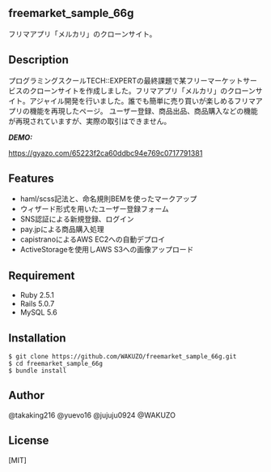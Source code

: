 ## freemarket_sample_66g
 
フリマアプリ「メルカリ」のクローンサイト。
 
## Description
 プログラミングスクールTECH::EXPERTの最終課題で某フリーマーケットサービスのクローンサイトを作成しました。フリマアプリ「メルカリ」のクローンサイト。アジャイル開発を行いました。誰でも簡単に売り買いが楽しめるフリマアプリの機能を再現したページ。 ユーザー登録、商品出品、商品購入などの機能が再現されていますが、実際の取引はできません。
 
***DEMO:***
 
https://gyazo.com/65223f2ca60ddbc94e769c0717791381
 
## Features
 
- haml/scss記法と、命名規則BEMを使ったマークアップ
- ウィザード形式を用いたユーザー登録フォーム
- SNS認証による新規登録、ログイン
- pay.jpによる商品購入処理
- capistranoによるAWS EC2への自動デプロイ
- ActiveStorageを使用しAWS S3への画像アップロード
 
## Requirement

- Ruby 2.5.1
- Rails 5.0.7
- MySQL 5.6
 
## Installation

```
$ git clone https://github.com/WAKUZO/freemarket_sample_66g.git
$ cd freemarket_sample_66g
$ bundle install
```

## Author

@takaking216 @yuevo16 @jujuju0924 @WAKUZO
 
## License
 
[MIT]
